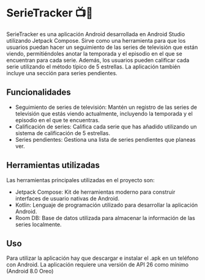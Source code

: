 # SerieTracker 📺🍿

SerieTracker es una aplicación Android desarrollada en Android Studio utilizando Jetpack Compose. Sirve como una herramienta para que los usuarios puedan hacer un seguimiento de las series de televisión que están viendo, permitiéndoles anotar la temporada y el episodio en el que se encuentran para cada serie. Además, los usuarios pueden calificar cada serie utilizando el método típico de 5 estrellas. La aplicación también incluye una sección para series pendientes.

## Funcionalidades

- Seguimiento de series de televisión: Mantén un registro de las series de televisión que estás viendo actualmente, incluyendo la temporada y el episodio en el que te encuentras.
- Calificación de series: Califica cada serie que has añadido utilizando un sistema de calificación de 5 estrellas.
- Series pendientes: Gestiona una lista de series pendientes que planeas ver.

## Herramientas utilizadas

Las herramientas principales utilizadas en el proyecto son:

- Jetpack Compose: Kit de herramientas moderno para construir interfaces de usuario nativas de Android.
- Kotlin: Lenguaje de programación utilizado para desarrollar la aplicación Android.
- Room DB: Base de datos utilizada para almacenar la información de las series localmente.

## Uso

Para utilizar la aplicación hay que descargar e instalar el .apk en un teléfono con Android. La aplicación requiere una versión de API 26 como mínimo (Android 8.0 Oreo)

